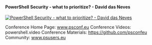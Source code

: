 ﻿#### PowerShell Security - what to prioritize? - David das Neves

[![PowerShell Security - what to prioritize? - David das Neves](https://i1.ytimg.com/vi/xy9voy_34js/hqdefault.jpg "PowerShell Security - what to prioritize? - David das Neves")](https://www.youtube.com/watch?v=xy9voy_34js)

Conference Home Page: www.psconf.eu
Conference Videos: powershell.video
Conference Materials: https://github.com/psconfeu
Community: www.psusers.eu


